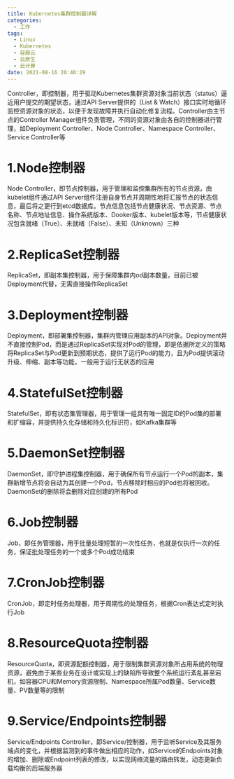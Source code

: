 ```yaml
---
title: Kubernetes集群控制器详解
categories:
  - 工作
tags:
  - Linux
  - Kubernetes
  - 容器云
  - 云原生
  - 云计算
date: 2021-08-16 20:40:29
---
```


Controller，即控制器，用于驱动Kubernetes集群资源对象当前状态（status）逼近用户提交的期望状态，通过API Server提供的（List & Watch）接口实时地循环监控资源对象的状态，以便于发现故障并执行自动化修复流程。Controller由主节点的Controller Manager组件负责管理，不同的资源对象由各自的控制器进行管理，如Deployment Controller、Node Controller、Namespace Controller、Service Controller等

# 1.Node控制器

Node Controller，即节点控制器，用于管理和监控集群所有的节点资源，由kubelet组件通过API Server组件注册自身节点并周期性地将汇报节点的状态信息，最后将之更行到etcd数据库。节点信息包括节点健康状况、节点资源、节点名称、节点地址信息、操作系统版本、Dooker版本、kubelet版本等，节点健康状况包含就绪（True）、未就绪（False）、未知（Unknown）三种

# 2.ReplicaSet控制器

ReplicaSet，即副本集控制器，用于保障集群内od副本数量，目前已被Deployment代替，无需直接操作ReplicaSet

# 3.Deployment控制器

Deployment，即部署集控制器，集群内管理应用副本的API对象。Deployment并不直接控制Pod，而是通过ReplicaSet实现对Pod的管理，即是依据所定义的策略将ReplicaSet与Pod更新到预期状态，提供了运行Pod的能力，且为Pod提供滚动升级、伸缩、副本等功能，一般用于运行无状态的应用

# 4.StatefulSet控制器

StatefulSet，即有状态集管理器，用于管理一组具有唯一固定ID的Pod集的部署和扩缩容，并提供持久化存储和持久化标识符，如Kafka集群等

# 5.DaemonSet控制器

DaemonSet，即守护进程集控制器，用于确保所有节点运行一个Pod的副本，集群新增节点将会自动为其创建一个Pod，节点移除时相应的Pod也将被回收。DaemonSet的删除将会删除对应创建的所有Pod

# 6.Job控制器

Job，即任务管理器，用于批量处理短暂的一次性任务，也就是仅执行一次的任务，保证批处理任务的一个或多个Pod成功结束

# 7.CronJob控制器

CronJob，即定时任务处理器，用于周期性的处理任务，根据Cron表达式定时执行Job

# 8.ResourceQuota控制器

ResourceQuota，即资源配额控制器，用于限制集群资源对象所占用系统的物理资源，避免由于某些业务在设计或实现上的缺陷所导致整个系统运行紊乱甚至宕机，如容器CPU和Memory资源限制、Namespace所属Pod数量、Service数量、PV数量等的限制

# 9.Service/Endpoints控制器

Service/Endpoints Controller，即Service/控制器，用于监听Service及其服务端点的变化，并根据监测到的事件做出相应的动作，如Service的Endpoints对象的增加、删除或Endpoint列表的修改，以实现网络流量的路由转发，动态更新负载均衡的后端服务器